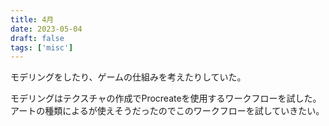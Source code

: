 ```yaml
---
title: 4月
date: 2023-05-04
draft: false
tags: ['misc']
---
```


モデリングをしたり、ゲームの仕組みを考えたりしていた。

モデリングはテクスチャの作成でProcreateを使用するワークフローを試した。アートの種類によるが使えそうだったのでこのワークフローを試していきたい。